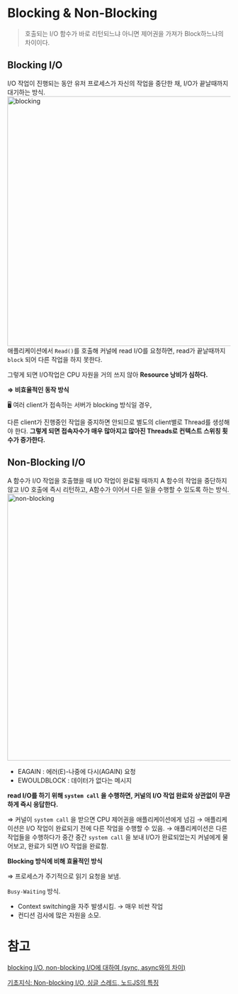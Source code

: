 # Blocking & Non-Blocking

> 호출되는 I/O 함수가 바로 리턴되느냐 아니면 제어권을 가져가 Block하느냐의 차이이다.
> 

## Blocking I/O

I/O 작업이 진행되는 동안 유저 프로세스가 자신의 작업을 중단한 채, I/O가 끝날때까지 대기하는 방식.
<img width="563" alt="blocking" src="https://github.com/hyeong-jun-kim/CS-Study/assets/76768480/afc297ea-da30-49b7-9daa-0eb4f0593e1a"><br/>
애플리케이션에서 `Read()`를 호출해 커널에 read I/O를 요청하면, read가 끝날때까지 `block` 되어 다른 작업을 하지 못한다. 

그렇게 되면 I/O작업은 CPU 자원을 거의 쓰지 않아 **Resource 낭비가 심하다.**

**⇒ 비효율적인 동작 방식**

🖥️ 여러 client가 접속하는 서버가 blocking 방식일 경우, 

다른 client가 진행중인 작업을 중지하면 안되므로 별도의 client별로 Thread를 생성해야 한다. **그렇게 되면 접속자수가 매우 많아지고 많아진 Threads로 컨텍스트 스위칭 횟수가 증가한다.**

## Non-Blocking I/O

A 함수가 I/O 작업을 호출했을 때 I/O 작업이 완료될 때까지 A 함수의 작업을 중단하지 않고 I/O 호출에 즉시 리턴하고, A함수가 이어서 다른 일을 수행할 수 있도록 하는 방식.<br/>
<img width="602" alt="non-blocking" src="https://github.com/hyeong-jun-kim/CS-Study/assets/76768480/abba4ce6-759b-4bfa-9886-7526b1e2b0f2">


- EAGAIN : 에러(E)-나중에 다시(AGAIN) 요청
- EWOULDBLOCK : 데이터가 없다는 메시지

**read I/O를 하기 위해 `system call` 을 수행하면, 커널의 I/O 작업 완료와 상관없이 무관하게 즉시 응답한다.**

⇒ 커널이 `system call` 을 받으면 CPU 제어권을 애플리케이션에게 넘김 → 애플리케이션은 I/O 작업이 완료되기 전에 다른 작업을 수행할 수 있음. → 애플리케이션은 다른 작업들을 수행하다가 중간 중간 `system call` 을 보내 I/O가 완료되었는지 커널에게 물어보고, 완료가 되면 I/O 작업을 완료함.

**Blocking 방식에 비해 효율적인 방식**

⇒ 프로세스가 주기적으로 읽기 요청을 보냄. 

 `Busy-Waiting` 방식.

- Context switching을 자주 발생시킴. → 매우 비싼 작업
- 컨디션 검사에 많은 자원을 소모.

# 참고
[blocking I/O, non-blocking I/O에 대하여 (sync, async와의 차이)](https://etloveguitar.tistory.com/140)

[기초지식: Non-blocking I/O, 싱글 스레드, 노드JS의 특징](https://velog.io/@bluecoolgod80/기초지식-Blocking-IO-Non-blocking-IO-SyncAsync-IO-멀티플렉싱)
